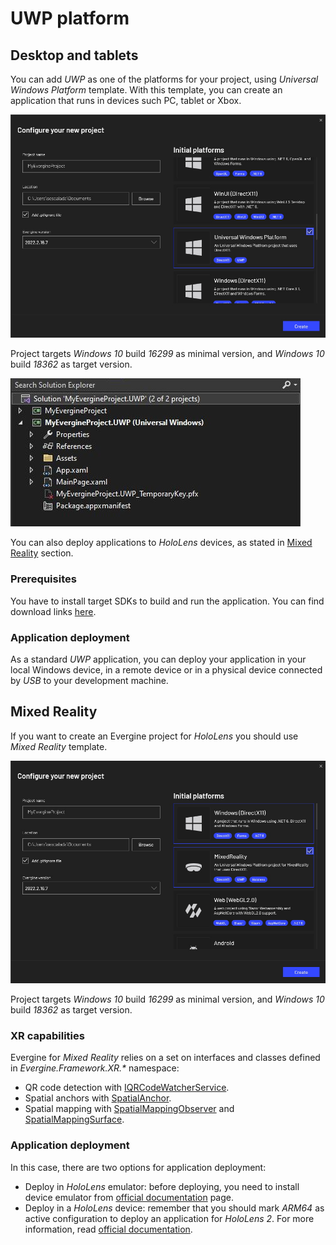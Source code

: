 # UWP platform

## Desktop and tablets

You can add _UWP_ as one of the platforms for your project, using _Universal Windows Platform_ template. With this template, you can create an application that runs in devices such PC, tablet or Xbox.

![Create a new project](images/launcher-desktop.jpg)

Project targets _Windows 10_ build _16299_ as minimal version, and _Windows 10_ build _18362_ as target version.

![Project structure](images/project-structure.jpg)

You can also deploy applications to _HoloLens_ devices, as stated in [Mixed Reality](#Mixed-Reality) section.

### Prerequisites
You have to install target SDKs to build and run the application. You can find download links [here](https://developer.microsoft.com/en-us/windows/downloads/sdk-archive).

### Application deployment
As a standard _UWP_ application, you can deploy your application in your local Windows device, in a remote device or in a physical device connected by _USB_ to your development machine.

## <a name="Mixed-Reality"></a>Mixed Reality

If you want to create an Evergine project for _HoloLens_ you should use _Mixed Reality_ template.

![Create a new project](images/launcher-mixed-reality.jpg)

Project targets _Windows 10_ build _16299_ as minimal version, and _Windows 10_ build _18362_ as target version.

### XR capabilities
Evergine for _Mixed Reality_ relies on a set on interfaces and classes defined in _Evergine.Framework.XR.*_ namespace:
- QR code detection with [IQRCodeWatcherService](xref:Evergine.Framework.XR.QR.IQRCodeWatcherService). 
- Spatial anchors with [SpatialAnchor](xref:Evergine.Framework.XR.SpatialAnchors.SpatialAnchor).
- Spatial mapping with [SpatialMappingObserver](xref:Evergine.Framework.XR.SpatialMapping.SpatialMappingObserver) and [SpatialMappingSurface](xref:Evergine.Framework.XR.SpatialMapping.SpatialMappingSurface).

### Application deployment
In this case, there are two options for application deployment: 
- Deploy in _HoloLens_ emulator: before deploying, you need to install device emulator from [official documentation](https://docs.microsoft.com/es-es/windows/mixed-reality/develop/advanced-concepts/hololens-emulator-archive) page.
- Deploy in a _HoloLens_ device: remember that you should mark _ARM64_ as active configuration to deploy an application for _HoloLens 2_. For more information, read [official documentation](https://docs.microsoft.com/en-us/windows/mixed-reality/develop/advanced-concepts/using-visual-studio?tabs=hl2).